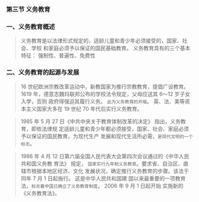 ### 第三节 义务教育
### 一、义务教育概述
>   义务教育是以法律形式规定的，适龄儿童和青少年必须接受的，国家、社会、学校
和家庭必须予以保证的国民基础教育。
义务教育具有的三个基本特征： 强制性、普遍性、免费性

### 二、义务教育的起源与发展
>   16 世纪欧洲宗教改革运动中，新教国家为推行宗教教育，提倡广设教育。
1619 年，德意志魏玛联邦公布的学校法令规定，父母应送其 6～12 岁子女入学，否则
政府得强迫其履行义务。 `此为义务教育的开端`。
英、法、美等资本主义国家大多在 19 世纪 70 年代后实行义务教育。

>   1985 年 5 月 27 日《中共中央关于教育体制改革的决定》 指出，义务教育，即依法律规
定适龄儿童和青少年都必须接受，国家、社会、家庭必须予以保证的国民教育，为现代生产
发展和现代生活所必需，`是现代文明的一个标志`。

>   1986 年 4 月 12 日第六届全国人民代表大会第四次会议通过的《中华人民共和国义务教
育法》 规定， `国家实行九年制义务教育`。要求省、自治区、直辖市根据本地区经济、文化
发展状况，确定推行义务教育的步骤。该法于同年 7 月 1 日起施行。 这是中华人民共和国建
国以来最重要的一项教育法，`标志着中国已确立了义务教育制度`。 2006 年 9 月 1 日起开始
实施新的《义务教育法》。